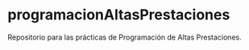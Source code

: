 # programacionAltasPrestaciones
Repositorio para las prácticas de Programación de Altas Prestaciones.

